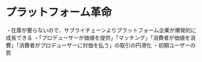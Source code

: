 # プラットフォーム革命
・在庫が要らないので、サプライチェーンよりプラットフォーム企業が爆発的に成長できる
・「プロデューサーが価値を提供」「マッチング」「消費者が価値を消費」「消費者がプロデューサーに対価を払う」の取引の円滑化
・初期ユーザーの質
